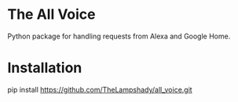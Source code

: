 
# The All Voice
Python package for handling requests from Alexa and Google Home.

# Installation
pip install https://github.com/TheLampshady/all_voice.git
